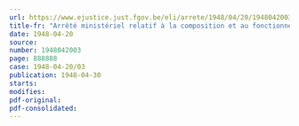 ```yaml
---
url: https://www.ejustice.just.fgov.be/eli/arrete/1948/04/20/1948042003/justel
title-fr: "Arrêté ministériel relatif à la composition et au fonctionnement des Commissions de recensement agricole"
date: 1948-04-20
source:
number: 1948042003
page: 888888
case: 1948-04-20/03
publication: 1948-04-30
starts:
modifies:
pdf-original:
pdf-consolidated:
---
```


